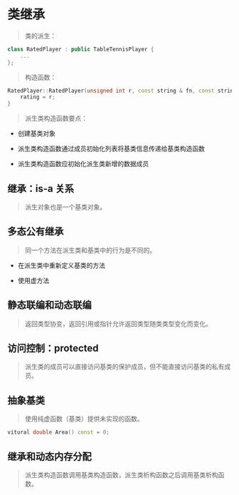 # 类继承

> 类的派生：

```cpp
class RatedPlayer : public TableTennisPlayer {
    ...
};
```

> 构造函数：

```cpp
RatedPlayer::RatedPlayer(unsigned int r, const string & fn, const string & ln, bool ht) : TableTennisPlayer(fn, ln, ht) {
    rating = r;
}
```

> 派生类构造函数要点：

- 创建基类对象

- 派生类构造函数通过成员初始化列表将基类信息传递给基类构造函数

- 派生类构造函数应初始化派生类新增的数据成员

## 继承：is-a 关系

> 派生对象也是一个基类对象。

## 多态公有继承

> 同一个方法在派生类和基类中的行为是不同的。

- 在派生类中重新定义基类的方法

- 使用虚方法

## 静态联编和动态联编

> 返回类型协变，返回引用或指针允许返回类型随类类型变化而变化。

## 访问控制：protected

> 派生类的成员可以直接访问基类的保护成员，但不能直接访问基类的私有成员。

## 抽象基类

> 使用纯虚函数（基类）提供未实现的函数。

```cpp
vitural double Area() const = 0;
```

## 继承和动态内存分配

> 派生类构造函数调用基类构造函数，派生类析构函数之后调用基类析构函数。
